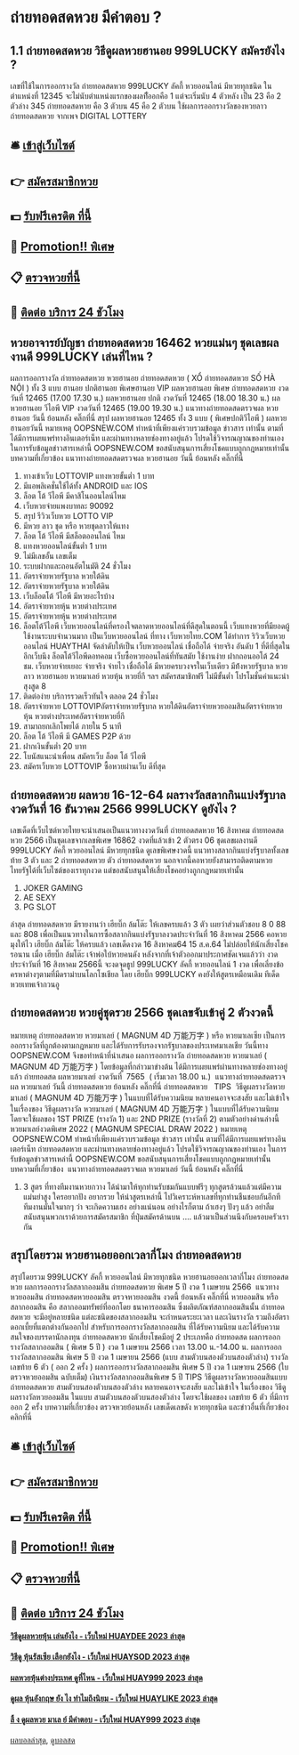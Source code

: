 # ถ่ายทอดสดหวย มีคำตอบ ?
## 1.1 ถ่ายทอดสดหวย วิธีดูผลหวยฮานอย 999LUCKY สมัครยังไง ?
เลขที่ใช้ในการออกรางวัล ถ่ายทอดสดหวย 999LUCKY ลัคกี้ หวยออนไลน์ มีหวยทุกชนิด ในตำแหน่งที่ 12345 จะไม่นับตำแหน่งแรกของผลทีั่ออกคือ 1 แต่จะเริ่มนับ 4 ตัวหลัง เป็น 23 คือ 2 ตัวล่าง 345 ถ่ายทอดสดหวย คือ 3 ตัวบน 45 คือ 2 ตัวบน
ใช้ผลการออกรางวัลของหวยลาว ถ่ายทอดสดหวย จากเพจ DIGITAL LOTTERY

## 🛎 [เข้าสู่เว็บไซต์](https://bit.ly/3BG5bNw)
## 👉 [สมัครสมาชิกหวย](https://bit.ly/3BG5bNw)
## 💵 [รับฟรีเครดิต ที่นี้](https://bit.ly/3C3mvgS)
## 👑 [Promotion!! พิเศษ](https://bit.ly/3C3mvgS)
## 📋 [ตรวจหวยที่นี้](https://bit.ly/3C3mvgS)
## 📱 [ติดต่อ บริการ 24 ชัวโมง](https://bit.ly/3C3mvgS)

## หวยอาจารย์บัญชา ถ่ายทอดสดหวย 16462 หวยแม่นๆ ชุดเลขผลงานดี 999LUCKY เล่นที่ไหน ?
ผลการออกรางวัล ถ่ายทอดสดหวย หวยฮานอย ถ่ายทอดสดหวย ( XỔ ถ่ายทอดสดหวย SỐ HÀ NỘI ) ทั้ง 3 แบบ ฮานอย ปกติฮานอย พิเศษฮานอย VIP
ผลหวยฮานอย พิเศษ ถ่ายทอดสดหวย งวดวันที่ 12465 (17.00 17.30 น.)
ผลหวยฮานอย ปกติ งวดวันที่ 12465 (18.00 18.30 น.)
ผลหวยฮานอย วีไอพี VIP งวดวันที่ 12465 (19.00 19.30 น.)
 แนวทางถ่ายทอดสดตรวจผล หวยฮานอย วันนี้ ย้อนหลัง คลิ๊กที่นี่ 
สรุป ผลหวยฮานอย 12465 ทั้ง 3 แบบ ( พิเศษปกติวีไอพี ) ผลหวยฮานอยวันนี้
หมายเหตุ OOPSNEW.COM ทำหน้าที่เพียงแค่รวบรวมข้อมูล ข่าวสาร เท่านั้น ตามที่ได้มีการเผยแพร่ทางอินเตอร์เน็ท และผ่านทางหลายช่องทางอยู่แล้ว โปรดใช้วิจารณญาณของท่านเอง ในการรับข้อมูลข่าวสารเหล่านี้ OOPSNEW.COM ขอสนับสนุนการเสี่ยงโชคแบบถูกกฎหมายเท่านั้น
บทความที่เกี่ยวข้อง
แนวทางถ่ายทอดสดตรวจผล หวยฮานอย วันนี้ ย้อนหลัง คลิ๊กที่นี่
1. ทางเข้าเว็บ LOTTOVIP แทงหวยขั้นต่ำ 1 บาท
2. มีแอพลิเคชั่นใช้ได้ทั้ง ANDROID และ IOS
3. ล็อต โต้ วีไอพี มีคาสิโนออนไลน์ไหม
4. เว็บหวยจ่ายแพงบาทละ 90092
5. สรุป รีวิวเว็บหวย LOTTO VIP
6. มีหวย ลาว ชุด หรือ หวยชุดลาวให้แทง
7. ล็อต โต้ วีไอพี มีสล็อตออนไลน์ ไหม
8. แทงหวยออนไลน์ขั้นต่ำ 1 บาท
9. ไม่มีเลขอั้น เลขเต็ม
10. ระบบฝากและถอนอัตโนมัติ 24 ชั่วโมง
11. อัตราจ่ายหวยรัฐบาล หวยใต้ดิน
12. อัตราจ่ายหวยรัฐบาล หวยใต้ดิน
13. เว็บล็อตโต้ วีไอพี มีหวยอะไรบ้าง
14. อัตราจ่ายหวยหุ้น หวยต่างประเทศ
15. อัตราจ่ายหวยหุ้น หวยต่างประเทศ
16. ล็อตโต้วีไอพี เว็บหวยออนไลน์ที่ครองใจตลาดหวยออนไลน์ที่ดีสุดในตอนนี้ เว็บแทงหวยที่มียอดผู้ใช้งานระบบจำนวนมาก เป็นเว็บหวยออนไลน์ ที่ทาง เว็บหวยไทย.COM ได้ทำการ ริวิวเว็บหวยออนไลน์ HUAYTHAI จัดลำดับให้เป็น เว็บหวยออนไลน์ เชื่อถือได้ จ่ายจริง อันดับ 1 ที่ดีที่สุดในอีกเว็บนึง ล็อตโต้วีไอพีดอทคอม เว็บซื้อหวยออนไลน์ที่ทันสมัย ใช้งานง่าย ฝากถอนออโต้ 24 ชม. เว็บหวยจ่ายเยอะ จ่ายจริง จ่ายไว เชื่อถือได้ มีหวยครบวงจรในเว็บเดียว มีท้้งหวยรัฐบาล หวยลาว หวยฮานอย หวยมาเลย์ หวยหุ้น หวยยี่กี ฯลฯ สมัครสมาชิกฟรี ไม่มีขั้นต่ำ โปรโมชั่นค่าแนะนำสุงสูด 8
17. ติดต่อง่าย บริการรวดเร็วทันใจ ตลอด 24 ชั่วโมง
18. อัตราจ่ายหวย LOTTOVIPอัตราจ่ายหวยรัฐบาล หวยใต้ดินอัตราจ่ายหวยออมสินอัตราจ่ายหวยหุ้น หวยต่างประเทศอัตราจ่ายหวยยี่กี
19. สามาถยกเลิกโพยได้ ภายใน 5 นาที
20. ล็อต โต้ วีไอพี มี GAMES P2P ด้วย
21. ฝากเงินขั้นต่ำ 20 บาท
22. โบนัสแนะนำเพื่อน สมัครเว็บ ล็อต โต้ วีไอพี
23. สมัครเว็บหวย LOTTOVIP ซื้อหวยผ่านเว็บ ดีที่สุด

## ถ่ายทอดสดหวย ผลหวย 16-12-64 ผลรางวัลสลากกินแบ่งรัฐบาล งวดวันที่ 16 ธันวาคม 2566 999LUCKY ดูยังไง ?
เลขเด็ดที่เว็บไซต์หวยไทยจะนำเสนอเป็นแนวทางงวดวันที่ ถ่ายทอดสดหวย 16 สิงหาคม ถ่ายทอดสดหวย 2566 เป็นชุดเลขจากเลขพิเศษ 16862 งวดที่แล้วเข้า 2 ตัวตรง 06 ชุดเลขผลงานดี 999LUCKY ลัคกี้ หวยออนไลน์ มีหวยทุกชนิด ดูเลขพิเศษงวดนี้ แนวทางสลากกินแบ่งรัฐบาลทั้งเลขท้าย 3 ตัว และ 2 ถ่ายทอดสดหวย ตัว ถ่ายทอดสดหวย นอกจากนี้คอหวยยังสามารถติดตามหวยไทยรัฐได้ที่เว็บไซต์ของเราทุกงวด แต่ขอสนับสนุนให้เสี่ยงโชคอย่างถูกกฎหมายเท่านั้น
1. JOKER GAMING
2. AE SEXY
3. PG SLOT

ล่าสุด ถ่ายทอดสดหวย มีรายงานว่า เฮียบิ๊ก ล้มโต๊ะ ให้เลขครบแล้ว 3 ตัว เผยว่าส่วนตัวชอบ 8 0 88 และ 808 เพื่อเป็นแนวทางในการซื้อสลากกินแบ่งรัฐบาลงวดประจำวันที่ 16 สิงหาคม 2566
คอหวยมุงให้ไว เฮียบิ๊ก ล้มโต๊ะ ให้ครบแล้ว เลขเด็ดงวด 16 สิงหาคม64
15 ส.ค.64 ไม่ปล่อยให้นักเสี่ยงโชครอนาน เมื่อ เฮียบิ๊ก ล้มโต๊ะ เจ้าพ่อใบ้หวยคนดัง หลังจากที่เจ้าตัวออกมาประกาศชัดเจนแล้วว่า งวดประจำวันที่ 16 สิงหาคม 2566นี้ จะงดจุดธูป 999LUCKY ลัคกี้ หวยออนไลน์ 1 งวด เพื่อเลี่ยงข้อครหาต่างๆตามที่มีดราม่าบนโลกโซเชียล โดย เฮียบิ๊ก 999LUCKY คงยังให้สูตรเหมือนเดิม ทีเด็ดหวยเทพเจ้ากวนอู

## ถ่ายทอดสดหวย หวยคู่ชุดรวย 2566 ชุดเลขจับเข้าคู่ 2 ตัวงวดนี้
หมายเหตุ ถ่ายทอดสดหวย หวยมาเลย์ ( MAGNUM 4D 万能万字 ) หรือ หวยมาเลเซีย เป็นการออกรางวัลที่ถูกต้องตามกฎหมาย และได้รับการรับรองจากรัฐบาลของประเทศมาเลเชีย
วันนี้ทาง OOPSNEW.COM จึงขอทำหน้าที่นำเสนอ ผลการออกรางวัล ถ่ายทอดสดหวย หวยมาเลย์ ( MAGNUM 4D 万能万字 ) โดยข้อมูลที่กล่าวมาข่างต้น ได้มีการเผยแพร่ผ่านทางหลายช่องทางอยู่แล้ว
ถ่ายทอดสด ผลหวยมาเลย์ งวดวันที่  7565  ( เริ่มเวลา 18.00 น.)
 แนวทางถ่ายทอดสดตรวจผล หวยมาเลย์ วันนี้ ถ่ายทอดสดหวย ย้อนหลัง คลิ๊กที่นี่ ถ่ายทอดสดหวย  
TIPS  วิธีดูผลรางวัลหวยมาเลย์ ( MAGNUM 4D 万能万字 ) ในแบบที่ได้รับความนิยม
หลายคนอาจจะสงสัย และไม่เข้าใจ ในเรื่องของ วิธีดูผลรางวัล หวยมาเลย์ ( MAGNUM 4D 万能万字 ) ในแบบที่ได้รับความนิยม โดยจะใช้ผลของ 1ST PRIZE (รางวัล 1) และ 2ND PRIZE (รางวัลที่ 2) ตามตัวอย่างด่านล่างนี้
หวยมาเลย์งวดพิเศษ 2022 ( MAGNUM SPECIAL DRAW 2022 )
หมายเหตุ  OOPSNEW.COM ทำหน้าที่เพียงแค่รวบรวมข้อมูล ข่าวสาร เท่านั้น ตามที่ได้มีการเผยแพร่ทางอินเตอร์เน็ท ถ่ายทอดสดหวย และผ่านทางหลายช่องทางอยู่แล้ว โปรดใช้วิจารณญาณของท่านเอง ในการรับข้อมูลข่าวสารเหล่านี้ OOPSNEW.COM ขอสนับสนุนการเสี่ยงโชคแบบถูกกฎหมายเท่านั้น
บทความที่เกี่ยวข้อง
 แนวทางถ่ายทอดสดตรวจผล หวยมาเลย์ วันนี้ ย้อนหลัง คลิ๊กที่นี่  
1. 3 สูตร ที่ทางทีมงานหวยกวาง ได้นำมาให้ทุกท่านรับชมกันแบบฟรีๆ ทุกสูตรล้วนแล้วแต่มีความแม่นยำสูง ใครอยากปัง อยากรวย ให้นำสูตรเหล่านี้ ไปวิเคราะห์หาเลขที่ทุกท่านชืนชอบกันอีกที ทีมงานมั่นใจมากๆ ว่า จะเกิดความเฮง อย่างแน่นอน อย่างไรก็ตาม ถ้าเฮงๆ ปังๆ แล้ว อย่าลืมสนับสนุนพวกเราด้วยการสมัครสมาชิก ที่ปุ่มสมัครด้านบน …. แล้วมาเป็นส่วนนึงกับครอบครัวเรากัน

## สรุปโดยรวม หวยฮานอยออกเวลากี่โมง ถ่ายทอดสดหวย
สรุปโดยรวม 999LUCKY ลัคกี้ หวยออนไลน์ มีหวยทุกชนิด หวยฮานอยออกเวลากี่โมง ถ่ายทอดสดหวย ผลการออกรางวัลสลากออมสิน ถ่ายทอดสดหวย พิเศษ 5 ปี งวด 1 เมษายน 2566
 แนวทางหวยออมสิน ถ่ายทอดสดหวยออมสิน ตรวจหวยออมสิน งวดนี้ ย้อนหลัง คลิ๊กที่นี่ 
หวยออมสิน หรือ สลากออมสิน คือ สลากออมทรัพย์ที่ออกโดย ธนาคารออมสิน ซึ่งผลิตภัณฑ์สลากออมสินนั้น ถ่ายทอดสดหวย จะมีอยู่หลายชนิด แต่ละชนิดของสลากออมสิน จะกำหนดระยะเวลา และเงินรางวัล รวมถึงอัตราดอกเบี้ยที่แตกต่างกันออกไป
สำหรับการออกรางวัลสลากออมสิน ที่ได้รับความนิยม และได้รับความสนใจของบรรดานักลงทุน ถ่ายทอดสดหวย นักเสี่ยงโชคมีอยู่ 2 ประเภทคือ
ถ่ายทอดสด ผลการออกรางวัลสลากออมสิน ( พิเศษ 5 ปี ) งวด 1 เมษายน 2566 เวลา 13.00 น.-14.00 น.
ผลการออกรางวัลสลากออมสิน พิเศษ 5 ปี งวด 1 เมษายน 2566 (แบบ สามตัวบนสองตัวบนสองตัวล่าง)
รางวัลเลขท้าย 6 ตัว ( ออก 2 ครั้ง )
ผลการออกรางวัลสลากออมสิน พิเศษ 5 ปี งวด 1 เมษายน 2566 (ใบตรวจหวยออมสิน ฉบับเต็ม)
เงินรางวัลสลากออมสินพิเศษ 5 ปี
TIPS วิธีดูผลรางวัลหวยออมสินแบบ ถ่ายทอดสดหวย สามตัวบนสองตัวบนสองตัวล่าง
หลายคนอาจจะสงสัย และไม่เข้าใจ ในเรื่องของ วิธีดูผลรางวัลหวยออมสิน ในแบบ สามตัวบนสองตัวบนสองตัวล่าง โดยจะใช้ผลของ เลขท้าย 6 ตัว ที่มีการออก 2 ครั้ง
บทความที่เกี่ยวข้อง
ตรวจหวยย้อนหลัง เลขเด็ดเลขดัง หวยทุกชนิด และข่าวอื่นที่เกี่ยวข้อง คลิกที่นี่

## 🛎 [เข้าสู่เว็บไซต์](https://bit.ly/3BG5bNw)
## 👉 [สมัครสมาชิกหวย](https://bit.ly/3BG5bNw)
## 💵 [รับฟรีเครดิต ที่นี้](https://bit.ly/3C3mvgS)
## 👑 [Promotion!! พิเศษ](https://bit.ly/3C3mvgS)
## 📋 [ตรวจหวยที่นี้](https://bit.ly/3C3mvgS)
## 📱 [ติดต่อ บริการ 24 ชัวโมง](https://bit.ly/3C3mvgS)

#### [วิธีดูผลหวยหุ้น เล่นยังไง - เว็บใหม่ HUAYDEE 2023 ล่าสุด](https://atom.io/themes/วิธีดูผลหวยหุ้น%20เล่นยังไง%20-%20เว็บใหม่%20huaydee%202023%20ล่าสุด)
#### [วิธีดู หุ้นรัสเซีย เลือกยังไง - เว็บใหม่ HUAYSOD 2023 ล่าสุด](https://atom.io/themes/วิธีดู%20หุ้นรัสเซีย%20เลือกยังไง%20-%20เว็บใหม่%20huaysod%202023%20ล่าสุด)
#### [ผลหวยหุ้นต่างประเทศ ดูที่ไหน - เว็บใหม่ HUAY999 2023 ล่าสุด](https://atom.io/themes/ผลหวยหุ้นต่างประเทศ%20ดูที่ไหน%20-%20เว็บใหม่%20huay999%202023%20ล่าสุด)
#### [ดูผล หุ้นอังกฤษ ยัง ไง ทำไมถึงนิยม - เว็บใหม่ HUAYLIKE 2023 ล่าสุด](https://atom.io/themes/ดูผล%20หุ้นอังกฤษ%20ยัง%20ไง%20ทำไมถึงนิยม%20-%20เว็บใหม่%20huaylike%202023%20ล่าสุด)
#### [ลิ้ ง ดูผลหวย มาเล ย์ มีคำตอบ - เว็บใหม่ HUAY999 2023 ล่าสุด](https://atom.io/themes/ลิ้%20ง%20ดูผลหวย%20มาเล%20ย์%20มีคำตอบ%20-%20เว็บใหม่%20huay999%202023%20ล่าสุด)

[ผลบอลล่าสุด](https://siamsport.tv "ผลบอลล่าสุด"), [ดูบอลสด](https://siamsport.tv/ดูบอลสด "ดูบอลสด")